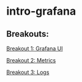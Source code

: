 # intro-grafana

## Breakouts:

[Breakout 1: Grafana UI ](breakout-1-Grafana-UI.md)

[Breakout 2: Metrics ](breakout-2-Metrics.md)

[Breakout 3: Logs ](breakout-3-Logs.md)
